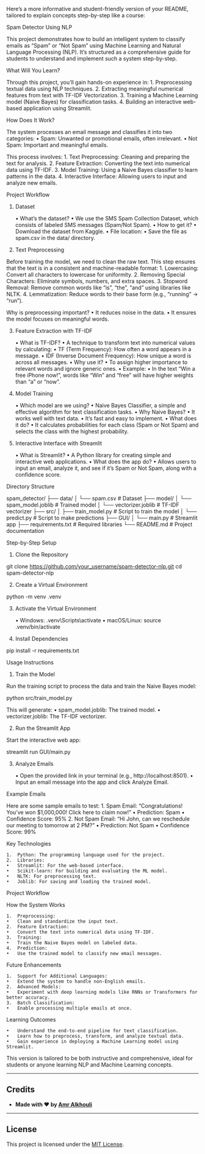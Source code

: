 Here’s a more informative and student-friendly version of your README, tailored to explain concepts step-by-step like a course:

Spam Detector Using NLP

This project demonstrates how to build an intelligent system to classify emails as “Spam” or “Not Spam” using Machine Learning and Natural Language Processing (NLP). It’s structured as a comprehensive guide for students to understand and implement such a system step-by-step.

What Will You Learn?

Through this project, you’ll gain hands-on experience in:
	1.	Preprocessing textual data using NLP techniques.
	2.	Extracting meaningful numerical features from text with TF-IDF Vectorization.
	3.	Training a Machine Learning model (Naive Bayes) for classification tasks.
	4.	Building an interactive web-based application using Streamlit.

How Does It Work?

The system processes an email message and classifies it into two categories:
	•	Spam: Unwanted or promotional emails, often irrelevant.
	•	Not Spam: Important and meaningful emails.

This process involves:
	1.	Text Preprocessing: Cleaning and preparing the text for analysis.
	2.	Feature Extraction: Converting the text into numerical data using TF-IDF.
	3.	Model Training: Using a Naive Bayes classifier to learn patterns in the data.
	4.	Interactive Interface: Allowing users to input and analyze new emails.

Project Workflow

1. Dataset

	•	What’s the dataset?
	•	We use the SMS Spam Collection Dataset, which consists of labeled SMS messages (Spam/Not Spam).
	•	How to get it?
	•	Download the dataset from Kaggle.
	•	File location:
	•	Save the file as spam.csv in the data/ directory.

2. Text Preprocessing

Before training the model, we need to clean the raw text. This step ensures that the text is in a consistent and machine-readable format:
	1.	Lowercasing: Convert all characters to lowercase for uniformity.
	2.	Removing Special Characters: Eliminate symbols, numbers, and extra spaces.
	3.	Stopword Removal: Remove common words like “is”, “the”, “and” using libraries like NLTK.
	4.	Lemmatization: Reduce words to their base form (e.g., “running” → “run”).

Why is preprocessing important?
	•	It reduces noise in the data.
	•	It ensures the model focuses on meaningful words.

3. Feature Extraction with TF-IDF

	•	What is TF-IDF?
	•	A technique to transform text into numerical values by calculating:
	•	TF (Term Frequency): How often a word appears in a message.
	•	IDF (Inverse Document Frequency): How unique a word is across all messages.
	•	Why use it?
	•	To assign higher importance to relevant words and ignore generic ones.
	•	Example:
	•	In the text “Win a free iPhone now!”, words like “Win” and “free” will have higher weights than “a” or “now”.

4. Model Training

	•	Which model are we using?
	•	Naive Bayes Classifier, a simple and effective algorithm for text classification tasks.
	•	Why Naive Bayes?
	•	It works well with text data.
	•	It’s fast and easy to implement.
	•	What does it do?
	•	It calculates probabilities for each class (Spam or Not Spam) and selects the class with the highest probability.

5. Interactive Interface with Streamlit

	•	What is Streamlit?
	•	A Python library for creating simple and interactive web applications.
	•	What does the app do?
	•	Allows users to input an email, analyze it, and see if it’s Spam or Not Spam, along with a confidence score.

Directory Structure

spam_detector/
├── data/
│   └── spam.csv                # Dataset
├── model/
│   └── spam_model.joblib       # Trained model
│   └── vectorizer.joblib       # TF-IDF vectorizer
├── src/
│   ├── train_model.py          # Script to train the model
│   └── predict.py              # Script to make predictions
├── GUI/
│   └── main.py                 # Streamlit app
├── requirements.txt            # Required libraries
└── README.md                   # Project documentation

Step-by-Step Setup

1. Clone the Repository

git clone https://github.com/your_username/spam-detector-nlp.git
cd spam-detector-nlp

2. Create a Virtual Environment

python -m venv .venv

3. Activate the Virtual Environment

	•	Windows: .venv\Scripts\activate
	•	macOS/Linux: source .venv/bin/activate

4. Install Dependencies

pip install -r requirements.txt

Usage Instructions

1. Train the Model

Run the training script to process the data and train the Naive Bayes model:

python src/train_model.py

This will generate:
	•	spam_model.joblib: The trained model.
	•	vectorizer.joblib: The TF-IDF vectorizer.

2. Run the Streamlit App

Start the interactive web app:

streamlit run GUI/main.py

3. Analyze Emails

	•	Open the provided link in your terminal (e.g., http://localhost:8501).
	•	Input an email message into the app and click Analyze Email.

Example Emails

Here are some sample emails to test:
	1.	Spam Email:
“Congratulations! You’ve won $1,000,000! Click here to claim now!”
	•	Prediction: Spam
	•	Confidence Score: 95%
	2.	Not Spam Email:
“Hi John, can we reschedule our meeting to tomorrow at 2 PM?”
	•	Prediction: Not Spam
	•	Confidence Score: 99%

Key Technologies

	1.	Python: The programming language used for the project.
	2.	Libraries:
	•	Streamlit: For the web-based interface.
	•	Scikit-learn: For building and evaluating the ML model.
	•	NLTK: For preprocessing text.
	•	Joblib: For saving and loading the trained model.

Project Workflow

How the System Works

	1.	Preprocessing:
	•	Clean and standardize the input text.
	2.	Feature Extraction:
	•	Convert the text into numerical data using TF-IDF.
	3.	Training:
	•	Train the Naive Bayes model on labeled data.
	4.	Prediction:
	•	Use the trained model to classify new email messages.

Future Enhancements

	1.	Support for Additional Languages:
	•	Extend the system to handle non-English emails.
	2.	Advanced Models:
	•	Experiment with deep learning models like RNNs or Transformers for better accuracy.
	3.	Batch Classification:
	•	Enable processing multiple emails at once.

Learning Outcomes

	•	Understand the end-to-end pipeline for text classification.
	•	Learn how to preprocess, transform, and analyze textual data.
	•	Gain experience in deploying a Machine Learning model using Streamlit.



This version is tailored to be both instructive and comprehensive, ideal for students or anyone learning NLP and Machine Learning concepts.

---

## **Credits**
- **Made with ❤️ by [Amr Alkhouli](https://github.com/amrpyt)**

---

## **License**
This project is licensed under the [MIT License](LICENSE).